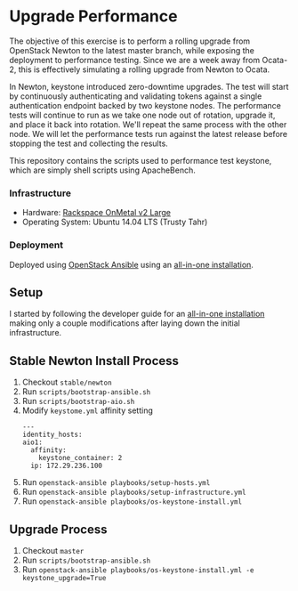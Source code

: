 # Upgrade Performance

The objective of this exercise is to perform a rolling upgrade from OpenStack
Newton to the latest master branch, while exposing the deployment to
performance testing. Since we are a week away from Ocata-2, this is effectively
simulating a rolling upgrade from Newton to Ocata.

In Newton, keystone introduced zero-downtime upgrades. The test will start by
continuously authenticating and validating tokens against a single
authentication endpoint backed by two keystone nodes. The performance tests
will continue to run as we take one node out of rotation, upgrade it, and place
it back into rotation. We'll repeat the same process with the other node. We
will let the performance tests run against the latest release before stopping
the test and collecting the results.

This repository contains the scripts used to performance test keystone, which
are simply shell scripts using ApacheBench.

### Infrastructure

- Hardware: [Rackspace OnMetal v2 Large](https://www.rackspace.com/en-us/cloud/servers/onmetal/specs)
- Operating System: Ubuntu 14.04 LTS (Trusty Tahr)

### Deployment

Deployed using [OpenStack Ansible](http://docs.openstack.org/developer/openstack-ansible/) using
an [all-in-one installation](http://docs.openstack.org/developer/openstack-ansible/developer-docs/quickstart-aio.html).

## Setup

I started by following the developer guide for an [all-in-one
installation](http://docs.openstack.org/developer/openstack-ansible/developer-docs/quickstart-aio.html)
making only a couple modifications after laying down the initial infrastructure.

## Stable Newton Install Process

1. Checkout `stable/newton`
2. Run `scripts/bootstrap-ansible.sh`
3. Run `scripts/bootstrap-aio.sh`
4. Modify `keystome.yml` affinity setting
   ```
   ---
   identity_hosts:
   aio1:
     affinity:
       keystone_container: 2
     ip: 172.29.236.100
   ```
5. Run `openstack-ansible playbooks/setup-hosts.yml`
6. Run `openstack-ansible playbooks/setup-infrastructure.yml`
7. Run `openstack-ansible playbooks/os-keystone-install.yml`

## Upgrade Process

1. Checkout `master`
2. Run `scripts/bootstrap-ansible.sh`
3. Run `openstack-ansible playbooks/os-keystone-install.yml -e keystone_upgrade=True`
